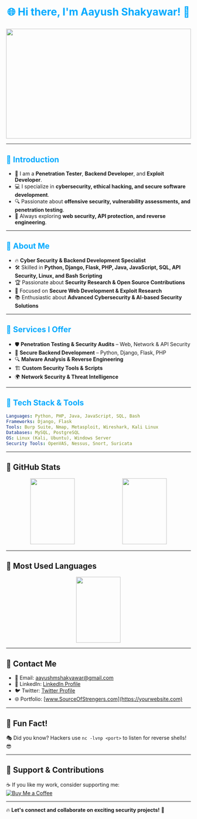 # <p align="center"><span style="color:#00aaff;">🌐 Hi there, I'm Aayush Shakyawar! 👋</span></p>  

<p align="center">
  <img src="https://media.giphy.com/media/qgQUggAC3Pfv687qPC/giphy.gif" width="100%" height="300px">
</p>

---

## <span style="color:#00aaff;">🔹 Introduction</span>  
- 💙 I am a **Penetration Tester**, **Backend Developer**, and **Exploit Developer**.  
- 💻 I specialize in **cybersecurity, ethical hacking, and secure software development**.  
- 🔍 Passionate about **offensive security, vulnerability assessments, and penetration testing**.  
- 🚀 Always exploring **web security, API protection, and reverse engineering**.  

---

## <span style="color:#00aaff;">🔹 About Me</span>  
- 🔥 **Cyber Security & Backend Development Specialist**  
- 🛠 Skilled in **Python, Django, Flask, PHP, Java, JavaScript, SQL, API Security, Linux, and Bash Scripting**  
- 🏆 Passionate about **Security Research & Open Source Contributions**  
- 🎯 Focused on **Secure Web Development & Exploit Research**  
- 📚 Enthusiastic about **Advanced Cybersecurity & AI-based Security Solutions**  

---

## <span style="color:#00aaff;">🔹 Services I Offer</span>  
- 🛡 **Penetration Testing & Security Audits** – Web, Network & API Security  
- 🔗 **Secure Backend Development** – Python, Django, Flask, PHP  
- 🔍 **Malware Analysis & Reverse Engineering**  
- 🏗 **Custom Security Tools & Scripts**  
- 🌍 **Network Security & Threat Intelligence**  

---

## <span style="color:#00aaff;">🔹 Tech Stack & Tools</span>  
```yaml
Languages: Python, PHP, Java, JavaScript, SQL, Bash
Frameworks: Django, Flask
Tools: Burp Suite, Nmap, Metasploit, Wireshark, Kali Linux
Databases: MySQL, PostgreSQL
OS: Linux (Kali, Ubuntu), Windows Server
Security Tools: OpenVAS, Nessus, Snort, Suricata
```

---

## **🔹 GitHub Stats**
<p align="center">
  <img src="https://github-readme-stats.vercel.app/api?username=SourceOfStrengers&show_icons=true&theme=blue-green" width="49%" height="180px">
  <img src="https://github-readme-streak-stats.herokuapp.com/?user=SourceOfStrengers&theme=blue-green" width="49%" height="180px">
</p>

---

## **🔹 Most Used Languages**
<p align="center">
  <img src="https://github-readme-stats.vercel.app/api/top-langs/?username=SourceOfStrengers&layout=compact&theme=blue-green&langs_count=6" width="49%" height="180px">
</p>

---

## **🔹 Contact Me**
* 📧 Email: aayushmshakyawar@gmail.com
* 💼 LinkedIn: [LinkedIn Profile](https://www.linkedin.com/in/aayushshakyawar)  
* 🐦 Twitter: [Twitter Profile](https://twitter.com/AayushShakyawar)  
* 🌐 Portfolio: [www.SourceOfStrengers.com](https://yourwebsite.com)  

---

## **🔹 Fun Fact!**
🎭 Did you know? Hackers use `nc -lvnp <port>` to listen for reverse shells! 😎

---

## **🔹 Support & Contributions**
☕ If you like my work, consider supporting me:  
[![Buy Me a Coffee](https://img.shields.io/badge/Buy%20Me%20a%20Coffee-Teal?style=for-the-badge&logo=buy-me-a-coffee)](https://www.buymeacoffee.com/yourprofile)

---

🔥 **Let's connect and collaborate on exciting security projects!** 🚀
```

